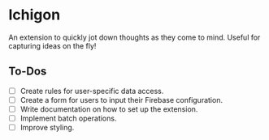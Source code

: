# Ichigon

An extension to quickly jot down thoughts as they come to mind. Useful for capturing ideas on the fly!

## To-Dos
- [ ] Create rules for user-specific data access.
- [ ] Create a form for users to input their Firebase configuration.
- [ ] Write documentation on how to set up the extension.
- [ ] Implement batch operations.
- [ ] Improve styling.